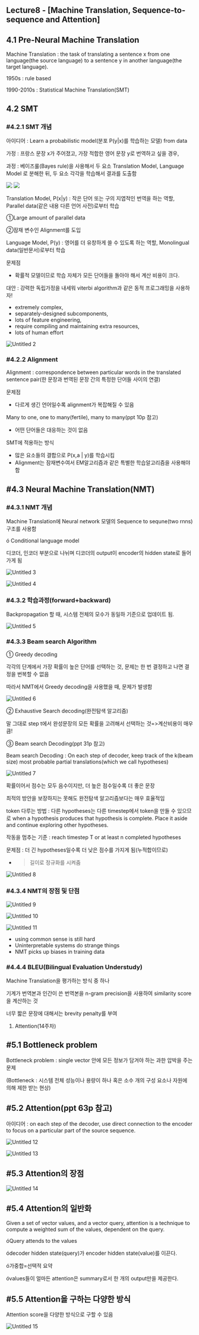 ## Lecture8 - [Machine Translation, Sequence-to-sequence and Attention]

## 4.1 Pre-Neural Machine Translation

Machine Translation : the task of translating a sentence x from one language(the source language) to a sentence y in another language(the target language).

1950s : rule based

1990-2010s : Statistical Machine Translation(SMT)

## 4.2 SMT

### #4.2.1 SMT 개념

아이디어 : Learn a probabilistic model(분포 P(y|x)를 학습하는 모델) from data

가정 : 프랑스 문장 x가 주어졌고, 가장 적합한 영어 문장 y로 번역하고 싶을 경우,

과정 : 베이즈룰(Bayes rule)을 사용해서 두 요소 Translation Model, Language Model 로 분해한 뒤, 두 요소 각각을 학습해서 결과를 도출함

<div>
<img src="https://user-images.githubusercontent.com/55529617/104814355-c1af0480-5851-11eb-8eb6-cd7ddc44059c.png">
<img src="https://user-images.githubusercontent.com/55529617/104814336-bc51ba00-5851-11eb-9578-a2e60db45cf0.png">
</div>

Translation Model, P(x|y) : 작은 단어 또는 구의 지엽적인 번역을 하는 역할, Parallel data(같은 내용 다른 언어 사전)로부터 학습

①Large amount of parallel data

②잠재 변수인 Alignment를 도입

Language Model, P(y) : 영어를 더 유창하게 쓸 수 있도록 하는 역할, Monolingual data(일반문서)로부터 학습

문제점

- 확률적 모델이므로 학습 자체가 모든 단어들을 돌아야 해서 계산 비용이 크다.

대안 : 강력한 독립가정을 내세워 viterbi algorithm과 같은 동적 프로그래밍을 사용하자!

- extremely complex,
- separately-designed subcomponents,
- lots of feature engineering,
- require compiling and maintaining extra resources,
- lots of human effort

![Untitled 2](https://user-images.githubusercontent.com/55529617/104814337-bcea5080-5851-11eb-926c-fd60a6c25113.png)

### #4.2.2 Alignment

Alignment : correspondence between particular words in the translated sentence pair(한 문장과 번역된 문장 간의 특정한 단어들 사이의 연결)

문제점

- 다르게 생긴 언어일수록 alignment가 복잡해질 수 있음

Many to one, one to many(fertile), many to many(ppt 10p 참고)

- 어떤 단어들은 대응하는 것이 없음

SMT에 적용하는 방식

- 많은 요소들의 결합으로 P(x,a | y)를 학습시킴
- Alignment는 잠재변수여서 EM알고리즘과 같은 특별한 학습알고리즘을 사용해야 함

## #4.3 Neural Machine Translation(NMT)

### #4.3.1 NMT 개념

Machine Translation에 Neural network 모델의 Sequence to sequne(two rnns) 구조를 사용함

ó Conditional language model

디코더, 인코더 부분으로 나뉘며 디코더의 output이 encoder의 hidden state로 들어가게 됨

![Untitled 3](https://user-images.githubusercontent.com/55529617/104814338-bd82e700-5851-11eb-8e84-08e1d3cf93c5.png)

![Untitled 4](https://user-images.githubusercontent.com/55529617/104814339-be1b7d80-5851-11eb-8122-7838624540ef.png)

### #4.3.2 학습과정(forward+backward)

Backpropagation 할 때, 시스템 전체의 모수가 동일하 기준으로 업데이트 됨.

![Untitled 5](https://user-images.githubusercontent.com/55529617/104814340-be1b7d80-5851-11eb-9996-bde1d329b053.png)

### #4.3.3 Beam search Algorithm

① Greedy decoding

각각의 단계에서 가장 확률이 높은 단어를 선택하는 것, 문제는 한 번 결정하고 나면 결정을 번복할 수 없음

따라서 NMT에서 Greedy decoding을 사용했을 때, 문제가 발생함

![Untitled 6](https://user-images.githubusercontent.com/55529617/104814341-beb41400-5851-11eb-9141-a42bb7be64fd.png)

② Exhaustive Search decoding(완전탐색 알고리즘)

말 그대로 step t에서 완성문장의 모든 확률을 고려해서 선택하는 것=>계산비용이 매우 큼!

③ Beam search Decoding(ppt 31p 참고)

Beam search Decoding : On each step of decoder, keep track of the k(beam size) most probable partial translations(which we call hypotheses)

![Untitled 7](https://user-images.githubusercontent.com/55529617/104814342-beb41400-5851-11eb-9776-aa269412ac1e.png)

확률이어서 점수는 모두 음수이지만, 더 높은 점수일수록 더 좋은 문장

최적의 방안을 보장하지는 못해도 완전탐색 알고리즘보다는 매우 효율적임

<END> token 다루는 방법 : 다른 hypotheses는 다른 timestep에서 <END>token을 만들 수 있으므로 when a hypothesis produces <END> that hypothesis is complete. Place it aside and continue exploring other hypotheses.

작동을 멈추는 기준 : reach timestep T or at least n completed hypotheses

문제점 : 더 긴 hypotheses일수록 더 낮은 점수를 가지게 됨(누적합이므로)

- >길이로 정규화를 시켜줌

![Untitled 8](https://user-images.githubusercontent.com/55529617/104814343-bf4caa80-5851-11eb-980c-2b7f1bd2f197.png)

### #4.3.4 NMT의 장점 및 단점

![Untitled 9](https://user-images.githubusercontent.com/55529617/104814344-bf4caa80-5851-11eb-82db-ef62f982276d.png)

![Untitled 10](https://user-images.githubusercontent.com/55529617/104814346-bfe54100-5851-11eb-9da4-bc3be4489ce3.png)

![Untitled 11](https://user-images.githubusercontent.com/55529617/104814347-bfe54100-5851-11eb-804b-a496f6a31a4e.png)

- using common sense is still hard
- Uninterpretable systems do strange things
- NMT picks up biases in training data

### #4.4.4 BLEU(Bilingual Evaluation Understudy)

Machine Translation을 평가하는 방식 중 하나

기계가 번역본과 인간이 쓴 번역본을 n-gram precision을 사용하여 similarity score을 계산하는 것

너무 짧은 문장에 대해서는 brevity penalty를 부여

1. Attention(14주차)

## #5.1 Bottleneck problem

Bottleneck problem : single vector 안에 모든 정보가 담겨야 하는 과한 압박을 주는 문제

(Bottleneck : 시스템 전체 성능이나 용량이 하나 혹은 소수 개의 구성 요소나 자원에 의해 제한 받는 현상)

## #5.2 Attention(ppt 63p 참고)

아이디어 : on each step of the decoder, use direct connection to the encoder to focus on a particular part of the source sequence.

![Untitled 12](https://user-images.githubusercontent.com/55529617/104814348-c07dd780-5851-11eb-9f8b-269bbb1b94ac.png)

![Untitled 13](https://user-images.githubusercontent.com/55529617/104814349-c07dd780-5851-11eb-9dc6-78972efa0e0c.png)

## #5.3 Attention의 장점

![Untitled 14](https://user-images.githubusercontent.com/55529617/104814350-c1166e00-5851-11eb-8bc4-a59d409b688e.png)

## #5.4 Attention의 일반화

Given a set of vector values, and a vector query, attention is a technique to compute a weighted sum of the values, dependent on the query.

óQuery attends to the values

ódecoder hidden state(query)가 encoder hidden state(value)를 이끈다.

ó가중합=선택적 요약

óvalues들이 얼마든 attention은 summary로서 한 개의 output만을 제공한다.

## #5.5 Attention을 구하는 다양한 방식

Attention score을 다양한 방식으로 구할 수 있음

![Untitled 15](https://user-images.githubusercontent.com/55529617/104814353-c1166e00-5851-11eb-92df-d4020997e5fe.png)
